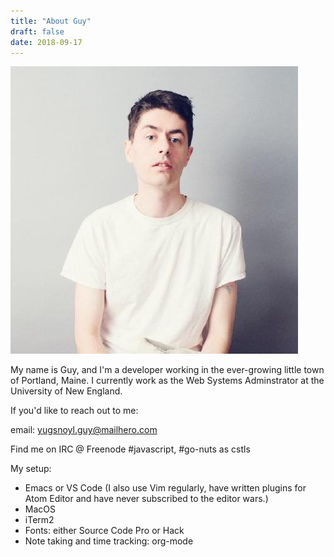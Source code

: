 ```yaml
---
title: "About Guy"
draft: false
date: 2018-09-17
---
```

![me](me.jpg)

My name is Guy, and I'm a developer working in the ever-growing little town of Portland, Maine. I currently work as the Web Systems Adminstrator at the University of New England. 

If you'd like to reach out to me:

  email: yugsnoyl.guy@mailhero.com

  Find me on IRC @ Freenode #javascript, #go-nuts as cstls

My setup:

- Emacs or VS Code (I also use Vim regularly, have written plugins for Atom Editor and have never subscribed to the editor wars.)
- MacOS
- iTerm2
- Fonts: either Source Code Pro or Hack
- Note taking and time tracking: org-mode
